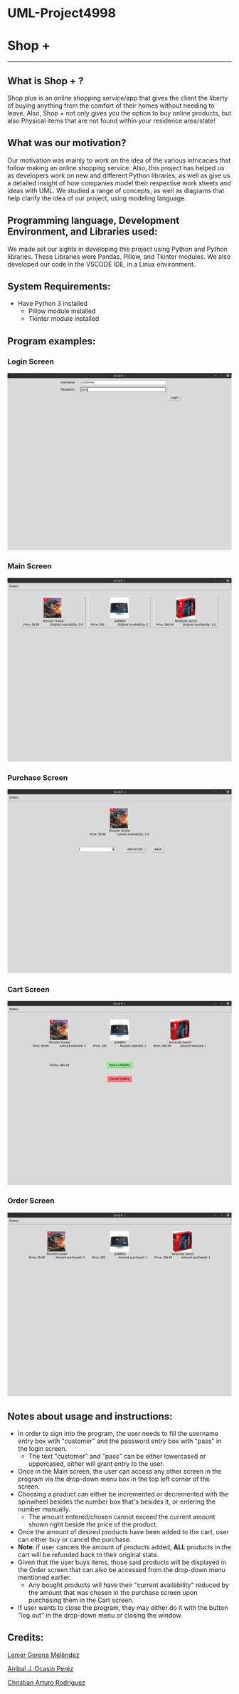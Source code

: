 # UML-Project4998

# Shop +
--- 
## What is Shop + ?

Shop plus is an online shopping service/app that gives the client the liberty of buying anything from the comfort of their homes without needing to leave. Also, Shop + not only gives you the option to buy online products, but also Physical items that are not found within your residence area/state!

## What was our motivation?

Our motivation was mainly to work on the idea of the various intricacies that follow making an online shopping service. Also, this project has helped us as developers work on new and different Python libraries, as well as give us a detailed insight of how companies model their respective work sheets and ideas with UML. We studied a range of concepts, as well as diagrams that help clarify the idea of our project, using modeling language.

## Programming language, Development Environment, and Libraries used:

We made set our sights in developing this project using Python and Python libraries. These Libraries were Pandas, Pillow, and Tkinter modules. We also developed our code in the VSCODE IDE, in a Linux environment.

## System Requirements:

* Have Python 3 installed
  * Pillow module installed
  * Tkinter module installed

## Program examples:

### Login Screen
![Login_Screen](https://github.com/Suaniel/UML-Project4998/blob/main/Example_images/Shop_plus_login_example.png)
### Main Screen
![Main_Screen](https://github.com/Suaniel/UML-Project4998/blob/main/Example_images/Shop_plus_mainScreen_example.png)
### Purchase Screen
![Purchase_Screen](https://github.com/Suaniel/UML-Project4998/blob/main/Example_images/Shop_plus_purchaseScreen_example.png)
### Cart Screen
![Cart_Screen](https://github.com/Suaniel/UML-Project4998/blob/GUI/Example_images/Shop_plus_cartScreen_example.png)
### Order Screen
![Order_Screen](https://github.com/Suaniel/UML-Project4998/blob/GUI/Example_images/Shop_plus_orderScreen_example.png)


## Notes about usage and instructions:
- In order to sign into the program, the user needs to fill the username entry box with "customer" and the password entry box with "pass" in the login screen.
  - The text "customer" and "pass" can be either lowercased or uppercased, either will grant entry to the user.
- Once in the Main screen, the user can access any other screen in the program via the drop-down menu box in the top left corner of the screen.
- Choosing a product can either be incremented or decremented with the spinwheel besides the number box that's besides it, or entering the number manually.
  - The amount entered/chosen cannot exceed the current amount shown right beside the price of the product.
- Once the amount of desired products have been added to the cart, user can either buy or cancel the purchase.
- **Note**: if user cancels the amount of products added, **ALL** products in the cart will be refunded back to their original state.
- Given that the user buys items, those said products will be displayed in the Order screen that can also be accessed from the drop-down menu mentioned earlier.
  - Any bought products will have their "current availability" reduced by the amount that was chosen in the purchase screen upon purchasing them in the Cart screen.
- If user wants to close the program, they may either do it with the button "log out" in the drop-down menu or closing the window.

## Credits:

[Lenier Gerena Meléndez](https://github.com/Suaniel "Lenier's Github")

[Anibal J. Ocasio Peréz](https://github.com/anibal19)

[Christian Arturo Rodriguez](https://github.com/Sn1ks)
